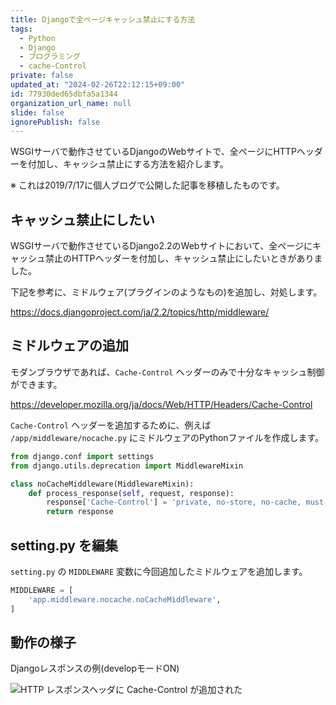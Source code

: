 ```yaml
---
title: Djangoで全ページキャッシュ禁止にする方法
tags:
  - Python
  - Django
  - プログラミング
  - cache-Control
private: false
updated_at: "2024-02-26T22:12:15+09:00"
id: 77930ded65dbfa5a1344
organization_url_name: null
slide: false
ignorePublish: false
---
```


WSGIサーバで動作させているDjangoのWebサイトで、全ページにHTTPヘッダーを付加し、キャッシュ禁止にする方法を紹介します。

※ これは2019/7/17に個人ブログで公開した記事を移植したものです。

## キャッシュ禁止にしたい

WSGIサーバで動作させているDjango2.2のWebサイトにおいて、全ページにキャッシュ禁止のHTTPヘッダーを付加し、キャッシュ禁止にしたいときがありました。

下記を参考に、ミドルウェア(プラグインのようなもの)を追加し、対処します。

https://docs.djangoproject.com/ja/2.2/topics/http/middleware/

## ミドルウェアの追加

モダンブラウザであれば、`Cache-Control` ヘッダーのみで十分なキャッシュ制御ができます。

https://developer.mozilla.org/ja/docs/Web/HTTP/Headers/Cache-Control

`Cache-Control` ヘッダーを追加するために、例えば `/app/middleware/nocache.py` にミドルウェアのPythonファイルを作成します。

```py
from django.conf import settings
from django.utils.deprecation import MiddlewareMixin

class noCacheMiddleware(MiddlewareMixin):
    def process_response(self, request, response):
        response['Cache-Control'] = 'private, no-store, no-cache, must-revalidate, no-transform'
        return response
```

## setting.py を編集

`setting.py` の `MIDDLEWARE` 変数に今回追加したミドルウェアを追加します。

```py
MIDDLEWARE = [
    'app.middleware.nocache.noCacheMiddleware',
]
```

## 動作の様子

Djangoレスポンスの例(developモードON)

![HTTP レスポンスヘッダに Cache-Control が追加された](https://qiita-image-store.s3.ap-northeast-1.amazonaws.com/0/684999/ae5ffbcd-46bc-fd10-ee5a-4ad4748a597f.png)

